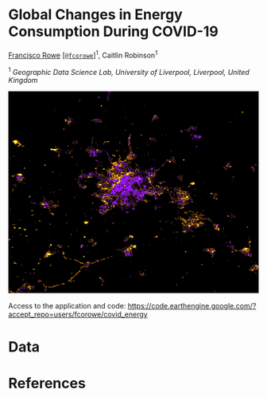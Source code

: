 # Global Changes in Energy Consumption During COVID-19

[Francisco Rowe](http://www.franciscorowe.com) [[`@fcorowe`](http://twitter.com/fcorowe)]<sup>1</sup>, Caitlin Robinson<sup>1</sup>

<sup>1</sup> *Geographic Data Science Lab, University of Liverpool, Liverpool, United Kingdom*

![](figs/Wuhan_Dec2019_Jan2020.tif)


Access to the application and code: https://code.earthengine.google.com/?accept_repo=users/fcorowe/covid_energy

# Data

# References

